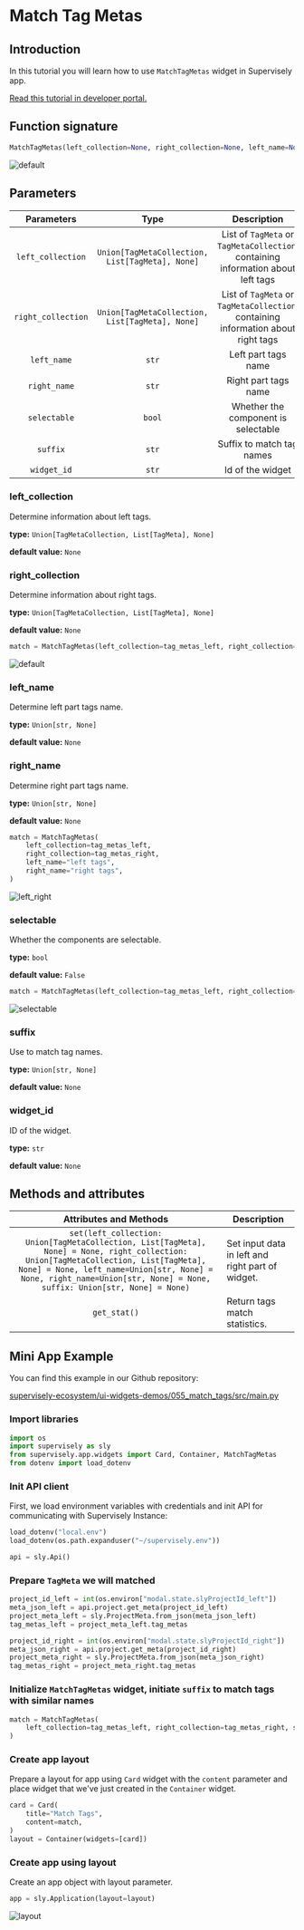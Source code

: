# Match Tag Metas

## Introduction

In this tutorial you will learn how to use `MatchTagMetas` widget in Supervisely app.

[Read this tutorial in developer portal.](https://developer.supervise.ly/app-development/apps-with-gui/matchtagmetas)

## Function signature

```python
MatchTagMetas(left_collection=None, right_collection=None, left_name=None, right_name=None, selectable=False, suffix=None, widget_id=None)
```

![default](https://user-images.githubusercontent.com/120389559/221365567-f5b7359e-9e92-49be-910a-b613d566f7f2.png)

## Parameters

|     Parameters     |                      Type                       |                                    Description                                    |
| :----------------: | :---------------------------------------------: | :-------------------------------------------------------------------------------: |
| `left_collection`  | `Union[TagMetaCollection, List[TagMeta], None]` | List of `TagMeta` or `TagMetaCollection`, containing information about left tags  |
| `right_collection` | `Union[TagMetaCollection, List[TagMeta], None]` | List of `TagMeta` or `TagMetaCollection`, containing information about right tags |
|    `left_name`     |                      `str`                      |                                Left part tags name                                |
|    `right_name`    |                      `str`                      |                               Right part tags name                                |
|    `selectable`    |                     `bool`                      |                        Whether the component is selectable                        |
|      `suffix`      |                      `str`                      |                             Suffix to match tag names                             |
|    `widget_id`     |                      `str`                      |                                 Id of the widget                                  |

### left_collection

Determine information about left tags.

**type:** `Union[TagMetaCollection, List[TagMeta], None]`

**default value:** `None`

### right_collection

Determine information about right tags.

**type:** `Union[TagMetaCollection, List[TagMeta], None]`

**default value:** `None`

```python
match = MatchTagMetas(left_collection=tag_metas_left, right_collection=tag_metas_right)
```

![default](https://user-images.githubusercontent.com/120389559/221365567-f5b7359e-9e92-49be-910a-b613d566f7f2.png)

### left_name

Determine left part tags name.

**type:** `Union[str, None]`

**default value:** `None`

### right_name

Determine right part tags name.

**type:** `Union[str, None]`

**default value:** `None`

```python
match = MatchTagMetas(
    left_collection=tag_metas_left,
    right_collection=tag_metas_right,
    left_name="left tags",
    right_name="right tags",
)
```

![left_right](https://user-images.githubusercontent.com/120389559/221367169-9c4e1a6a-6eda-4330-8c27-d60e315525d3.png)

### selectable

Whether the components are selectable.

**type:** `bool`

**default value:** `False`

```python
match = MatchTagMetas(left_collection=tag_metas_left, right_collection=tag_metas_right, selectable=True)
```

![selectable](https://user-images.githubusercontent.com/120389559/221365872-27f6442c-7e0c-4e0e-bd64-8dedad7e75c9.gif)

### suffix

Use to match tag names.

**type:** `Union[str, None]`

**default value:** `None`

### widget_id

ID of the widget.

**type:** `str`

**default value:** `None`

## Methods and attributes

|                                                                                                                    Attributes and Methods                                                                                                                    | Description                                      |
| :----------------------------------------------------------------------------------------------------------------------------------------------------------------------------------------------------------------------------------------------------------: | ------------------------------------------------ |
| `set(left_collection: Union[TagMetaCollection, List[TagMeta], None] = None, right_collection: Union[TagMetaCollection, List[TagMeta], None] = None, left_name=Union[str, None] = None, right_name=Union[str, None] = None, suffix: Union[str, None] = None)` | Set input data in left and right part of widget. |
|                                                                                                                         `get_stat()`                                                                                                                         | Return tags match statistics.                    |

## Mini App Example

You can find this example in our Github repository:

[supervisely-ecosystem/ui-widgets-demos/055_match_tags/src/main.py](https://github.com/supervisely-ecosystem/ui-widgets-demos/blob/master/055_match_tags/src/main.py)

### Import libraries

```python
import os
import supervisely as sly
from supervisely.app.widgets import Card, Container, MatchTagMetas
from dotenv import load_dotenv
```

### Init API client

First, we load environment variables with credentials and init API for communicating with Supervisely Instance:

```python
load_dotenv("local.env")
load_dotenv(os.path.expanduser("~/supervisely.env"))

api = sly.Api()
```

### Prepare `TagMeta` we will matched

```python
project_id_left = int(os.environ["modal.state.slyProjectId_left"])
meta_json_left = api.project.get_meta(project_id_left)
project_meta_left = sly.ProjectMeta.from_json(meta_json_left)
tag_metas_left = project_meta_left.tag_metas

project_id_right = int(os.environ["modal.state.slyProjectId_right"])
meta_json_right = api.project.get_meta(project_id_right)
project_meta_right = sly.ProjectMeta.from_json(meta_json_right)
tag_metas_right = project_meta_right.tag_metas
```

### Initialize `MatchTagMetas` widget, initiate `suffix` to match tags with similar names

```python
match = MatchTagMetas(
    left_collection=tag_metas_left, right_collection=tag_metas_right, suffix="afes"
)
```

### Create app layout

Prepare a layout for app using `Card` widget with the `content` parameter and place widget that we've just created in the `Container` widget.

```python
card = Card(
    title="Match Tags",
    content=match,
)
layout = Container(widgets=[card])
```

### Create app using layout

Create an app object with layout parameter.

```python
app = sly.Application(layout=layout)
```

![layout](https://user-images.githubusercontent.com/120389559/221366720-e23eb733-9a9d-4ce6-bb0c-7dc45c1d4f60.gif)
